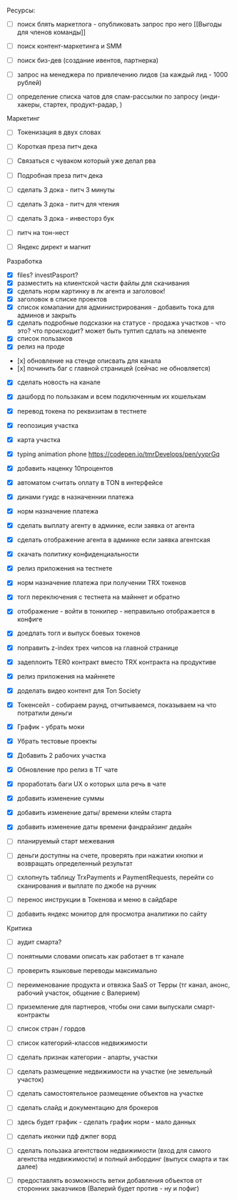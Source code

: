 

Ресурсы:
- [ ] поиск блять маркетлога - опубликовать запрос про него [[Выгоды для членов команды]] 
- [ ] поиск контент-маркетинга и SMM
- [ ] поиск биз-дев (создание ивентов, партнерка)
- [ ] запрос на менеджера по привлечению лидов (за каждый лид - 1000 рублей)
- [ ] определение списка чатов для спам-рассылки по запросу (инди-хакеры, стартех, продукт-радар, )



Маркетинг
- [ ] Токенизация в двух словах
- [ ] Короткая преза питч дека
- [ ] Связаться с чуваком который уже делал рва
- [ ] Подробная преза питч дека
- [ ] сделать 3 дока - питч 3 минуты
- [ ] сделать 3 дока - питч для чтения
- [ ] сделать 3 дока - инвесторз бук
- [ ] питч на тон-нест
- [ ] Яндекс директ и магнит 


Разработка
- [x] files? investPasport?
- [x] разместить на клиентской части файлы для скачивания
- [x] сделать норм картинку в лк агента и заголовок!
- [x] заголовок в списке проектов
- [x] список комапании для администрирования - добавить тока для админов и закрыть
- [x] сделать подробные подсказки на статусе - продажа участков - что это? что происходит? может быть тултип сдлать на элементе
- [x] cписок пользаков
- [x] релиз на проде
- [х] обновление на стенде описвать для канала
- [х] починить баг с главной страницей (сейчас не обновляется)
- [x] сделать новость на канале
- [x] дашборд по пользакам и всем подключенным их кошелькам
- [x] перевод токена по реквизитам в тестнете
- [x] геопозиция участка
- [x] карта участка
- [x] typing animation phone https://codepen.io/tmrDevelops/pen/yyprGq
- [x] добавить наценку 10процентов
- [x] автоматом считать оплату в TON в интерфейсе
- [x] динами гуидс в назначеннии платежа
- [x] норм назначение платежа
- [x] сделать выплату агенту в админке, если заявка от агента
- [x] сделать отображение агента в админке если заявка агентская
- [x] скачать политику конфиденциальности
- [x] релиз приложения на тестнете
- [x] норм назначение платежа при получении TRX токенов
- [x] тогл переключения с тестнета на майннет и обратно
- [x] отображение - войти в тонкипер - неправильно отображается в конфиге
- [x] доедлать тогл и выпуск боевых токенов
- [x] поправить z-index трех чипсов на главной странице
- [x] задеплоить TER0 контракт вместо TRX контракта на продуктиве
- [x] релиз приложения на майннете
- [x] доделать видео контент для Ton Society
- [x] Токенсейл - собираем раунд, отчитываемся, показываем на что потратили деньги
- [x] График - убрать моки
- [x] Убрать тестовые проекты
- [x] Добавить 2 рабочих участка
- [x] Обновление про релиз в ТГ чате
- [x] проработать баги UX о которых шла речь в чате
- [x] добавить изменение суммы
- [x] добавить изменение даты/ времени клейм старта
- [x] добавить изменение даты времени фандрайзинг дедайн
- [ ] планируемый старт межевания
- [ ] деньги доступны на счете, проверять при нажатии кнопки и возвращать определенный результат
- [ ] схлопнуть таблицу TrxPayments и PaymentRequests, перейти со сканирования и выплате по джобе на ручник


- [ ] перенос инструкции в Токенова и меню в сайдбаре
- [ ] добавить яндекс  монитор для просмотра аналитики по сайту 


Критика 
- [ ] аудит смарта?
- [ ] понятными словами описать как работает в тг канале
- [ ] проверить языковые переводы максимально
- [ ] переименование продукта и отвязка SaaS от Терры (тг канал, анонс, рабочий участок, общение с Валерием)
- [ ] приземление для партнеров, чтобы они сами выпускали смарт-контракты
- [ ] список стран / гордов
- [ ] список категорий-классов недвижимости
- [ ] сделать признак категории - апарты, участки
- [ ] сделать размещение недвижимости на участке (не земельный участок) 
- [ ] сделать самостоятельное размещение объектов на участке
- [ ] сделать слайд и документацию для брокеров
- [ ] здесь будет график - сделать график норм - мало данных
- [ ] сделать иконки пдф джпег ворд
- [ ] сделать пользака агентством недвижимости (вход для самого агентства недвижимости) и полный анбординг (выпуск смарта и так далее)
- [ ] предоставлять возможность ветки добавления объектов от сторонних заказчиков (Валерий будет против - ну и пофиг)

 

